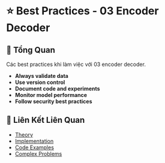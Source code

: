 # ⭐ Best Practices - 03 Encoder Decoder

## 🎯 Tổng Quan

Các best practices khi làm việc với 03 encoder decoder.

- **Always validate data**
- **Use version control**
- **Document code and experiments**
- **Monitor model performance**
- **Follow security best practices**

## 🔗 Liên Kết Liên Quan

- [Theory](./THEORY_03_encoder_decoder.md)
- [Implementation](./IMPLEMENTATION_03_encoder_decoder.md)
- [Code Examples](./CODE_EXAMPLES_03_encoder_decoder.md)
- [Complex Problems](./COMPLEX_PROBLEMS.md)
